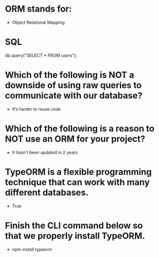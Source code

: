 # ORM stands for:
- Object Relational Mapping

# SQL
db.query("SELECT * FROM users");

# Which of the following is NOT a downside of using raw queries to communicate with our database?
- It’s harder to reuse code

# Which of the following is a reason to NOT use an ORM for your project?
- It hasn’t been updated in 2 years

# TypeORM is a flexible programming technique that can work with many different databases.
- True

# Finish the CLI command below so that we properly install TypeORM.
- npm install typeorm